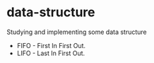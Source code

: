 # data-structure
Studying and implementing some data structure
- FIFO - First In First Out.
- LIFO - Last In First Out. 


